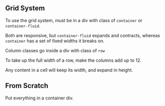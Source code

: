 ## Grid System

To use the grid system, must be in a div with class of `container` or `container-fluid`.

Both are responsive, but `container-fluid` expands and contracts, 
whereas `container` has a set of fixed widths it breaks on.

Column classes go inside a div with class of `row`

To take up the full width of a row, make the columns add up to 12.

Any content in a cell will keep its width, and expand in height.

## From Scratch

Put everything in a container div.